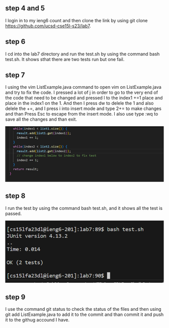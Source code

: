 ## step 4 and 5
I login in to my ieng6 count and then clone the link by using git clone https://github.com/ucsd-cse15l-s23/lab7. 
## step 6
I cd into the lab7 directory and run the test.sh by using the command bash test.sh. It shows sthat there are two tests run but one fail. 
## step 7
I using the vim ListExample.java command to open vim on ListExample.java and try to fix the code. I pressed a lot of j in order to go to the very end of the code that need to be changed and pressed l to the index1 +=1 place and place in the index1 on the 1. And then I press dw to delele the 1 and also delele the +=, and I press i into insert mode and type 2<space>+=<space> to make changes and than Press Esc to escape from the insert mode. I also use type :wq<enter> to save all the changes and than exit.

![image](changevalue.png)
## step 8
I run the test by using the command bash test.sh, and it shows all the test is passed.

![image](testpass.png)

## step 9
I use the command git status to check the status of the files and then using git add ListExample.java to add it to the commit and than commit it and push it to the githug accound I have. 
